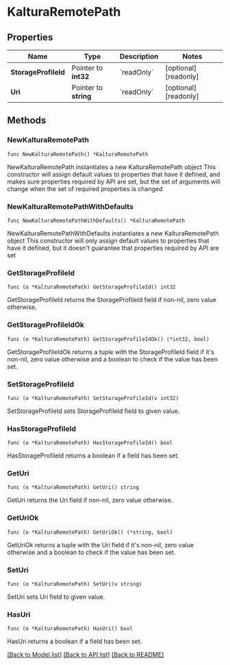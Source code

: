# KalturaRemotePath

## Properties

Name | Type | Description | Notes
------------ | ------------- | ------------- | -------------
**StorageProfileId** | Pointer to **int32** | &#x60;readOnly&#x60; | [optional] [readonly] 
**Uri** | Pointer to **string** | &#x60;readOnly&#x60; | [optional] [readonly] 

## Methods

### NewKalturaRemotePath

`func NewKalturaRemotePath() *KalturaRemotePath`

NewKalturaRemotePath instantiates a new KalturaRemotePath object
This constructor will assign default values to properties that have it defined,
and makes sure properties required by API are set, but the set of arguments
will change when the set of required properties is changed

### NewKalturaRemotePathWithDefaults

`func NewKalturaRemotePathWithDefaults() *KalturaRemotePath`

NewKalturaRemotePathWithDefaults instantiates a new KalturaRemotePath object
This constructor will only assign default values to properties that have it defined,
but it doesn't guarantee that properties required by API are set

### GetStorageProfileId

`func (o *KalturaRemotePath) GetStorageProfileId() int32`

GetStorageProfileId returns the StorageProfileId field if non-nil, zero value otherwise.

### GetStorageProfileIdOk

`func (o *KalturaRemotePath) GetStorageProfileIdOk() (*int32, bool)`

GetStorageProfileIdOk returns a tuple with the StorageProfileId field if it's non-nil, zero value otherwise
and a boolean to check if the value has been set.

### SetStorageProfileId

`func (o *KalturaRemotePath) SetStorageProfileId(v int32)`

SetStorageProfileId sets StorageProfileId field to given value.

### HasStorageProfileId

`func (o *KalturaRemotePath) HasStorageProfileId() bool`

HasStorageProfileId returns a boolean if a field has been set.

### GetUri

`func (o *KalturaRemotePath) GetUri() string`

GetUri returns the Uri field if non-nil, zero value otherwise.

### GetUriOk

`func (o *KalturaRemotePath) GetUriOk() (*string, bool)`

GetUriOk returns a tuple with the Uri field if it's non-nil, zero value otherwise
and a boolean to check if the value has been set.

### SetUri

`func (o *KalturaRemotePath) SetUri(v string)`

SetUri sets Uri field to given value.

### HasUri

`func (o *KalturaRemotePath) HasUri() bool`

HasUri returns a boolean if a field has been set.


[[Back to Model list]](../README.md#documentation-for-models) [[Back to API list]](../README.md#documentation-for-api-endpoints) [[Back to README]](../README.md)



